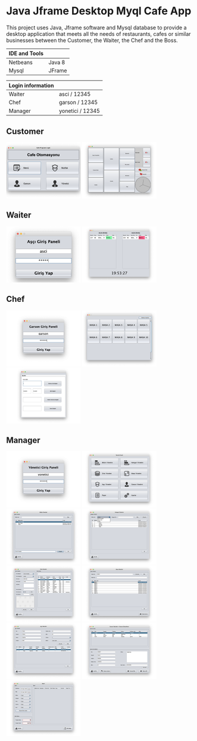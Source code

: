 # Java Jframe Desktop Myql Cafe App
This project uses Java, Jframe software and Mysql database to provide a desktop application that meets all the needs of restaurants, cafes or similar businesses between the Customer, the Waiter, the Chef and the Boss.
                    
                    
IDE and Tools | |
------------- | -------------
Netbeans  | Java 8
Mysql | JFrame


Login information | |
------------- | -------------
Waiter  | asci / 12345
Chef  | garson / 12345
Manager  | yonetici / 12345


## Customer
<p>
<img src="https://github.com/hakanozer/Java-Jframe-Desktop-Myql-Cafe-App/blob/master/app_images/1.png" width="200"/>
<img src="https://github.com/hakanozer/Java-Jframe-Desktop-Myql-Cafe-App/blob/master/app_images/2.png" width="200"/>
</p>

## Waiter
<p>
<img src="https://github.com/hakanozer/Java-Jframe-Desktop-Myql-Cafe-App/blob/master/app_images/3.png" width="200"/>
<img src="https://github.com/hakanozer/Java-Jframe-Desktop-Myql-Cafe-App/blob/master/app_images/4.png" width="200"/>
</p>


## Chef
<p>
<img src="https://github.com/hakanozer/Java-Jframe-Desktop-Myql-Cafe-App/blob/master/app_images/5.png" width="200"/>
<img src="https://github.com/hakanozer/Java-Jframe-Desktop-Myql-Cafe-App/blob/master/app_images/6.png" width="200"/>
<img src="https://github.com/hakanozer/Java-Jframe-Desktop-Myql-Cafe-App/blob/master/app_images/7.png" width="200"/>
</p>


## Manager
<p>
<img src="https://github.com/hakanozer/Java-Jframe-Desktop-Myql-Cafe-App/blob/master/app_images/8.png" width="200"/>
<img src="https://github.com/hakanozer/Java-Jframe-Desktop-Myql-Cafe-App/blob/master/app_images/9.png" width="200"/>
<img src="https://github.com/hakanozer/Java-Jframe-Desktop-Myql-Cafe-App/blob/master/app_images/10.png" width="200"/>
<img src="https://github.com/hakanozer/Java-Jframe-Desktop-Myql-Cafe-App/blob/master/app_images/11.png" width="200"/>
<img src="https://github.com/hakanozer/Java-Jframe-Desktop-Myql-Cafe-App/blob/master/app_images/12.png" width="200"/>
<img src="https://github.com/hakanozer/Java-Jframe-Desktop-Myql-Cafe-App/blob/master/app_images/13.png" width="200"/>
<img src="https://github.com/hakanozer/Java-Jframe-Desktop-Myql-Cafe-App/blob/master/app_images/14.png" width="200"/>
<img src="https://github.com/hakanozer/Java-Jframe-Desktop-Myql-Cafe-App/blob/master/app_images/15.png" width="200"/>
<img src="https://github.com/hakanozer/Java-Jframe-Desktop-Myql-Cafe-App/blob/master/app_images/16.png" width="200"/>
</p>
